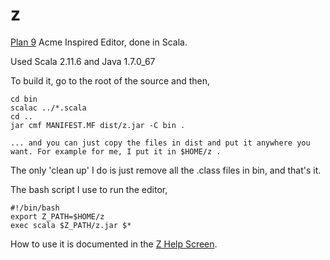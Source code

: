 z
=

[Plan 9](http://plan9.bell-labs.com/plan9/) Acme Inspired Editor, done in Scala.

Used Scala 2.11.6 and Java 1.7.0_67

To build it, go to the root of the source and then,

	cd bin
	scalac ../*.scala
	cd ..
	jar cmf MANIFEST.MF dist/z.jar -C bin .

	... and you can just copy the files in dist and put it anywhere you want. For example for me, I put it in $HOME/z .

The only 'clean up' I do is just remove all the .class files in bin, and that's it.

The bash script I use to run the editor,

	#!/bin/bash
	export Z_PATH=$HOME/z
	exec scala $Z_PATH/z.jar $*

How to use it is documented in the [Z Help Screen](https://github.com/sandgorgon/z/blob/master/bin/help/main.txt).


